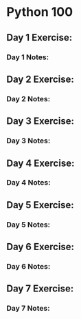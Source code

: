 # Python 100

## Day 1 Exercise: 
### Day 1 Notes:

## Day 2 Exercise: 
### Day 2 Notes:

## Day 3 Exercise: 
### Day 3 Notes:

## Day 4 Exercise: 
### Day 4 Notes:

## Day 5 Exercise: 
### Day 5 Notes:

## Day 6 Exercise: 
### Day 6 Notes:

## Day 7 Exercise: 
### Day 7 Notes:
